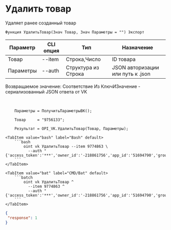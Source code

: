 ﻿---
sidebar_position: 6
---

# Удалить товар
 Удаляет ранее созданный товар



`Функция УдалитьТовар(Знач Товар, Знач Параметры = "") Экспорт`

  | Параметр | CLI опция | Тип | Назначение |
  |-|-|-|-|
  | Товар | --item | Строка,Число | ID товара |
  | Параметры | --auth | Структура из Строка | JSON авторизации или путь к .json |

  
  Возвращаемое значение:   Соответствие Из КлючИЗначение - сериализованный JSON ответа от VK

<br/>




```bsl title="Пример кода"
    Параметры = ПолучитьПараметрыВК();

    Товар     = "9756133";

    Результат = OPI_VK.УдалитьТовар(Товар, Параметры);
```
    

 <Tabs>
  
    <TabItem value="bash" label="Bash" default>
        ```bash
            oint vk УдалитьТовар --item 9774863 \
              --auth "{'access_token':'***','owner_id':'-218861756','app_id':'51694790','group_id':'218861756'}"
        ```
    </TabItem>
  
    <TabItem value="bat" label="CMD/Bat" default>
        ```batch
            oint vk УдалитьТовар ^
              --item 9774863 ^
              --auth "{'access_token':'***','owner_id':'-218861756','app_id':'51694790','group_id':'218861756'}"
        ```
    </TabItem>
</Tabs>


```json title="Результат"
{
 "response": 1
}
```
